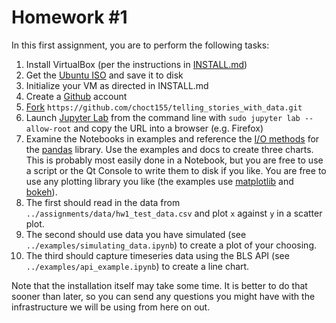 # Homework #1

In this first assignment, you are to perform the following tasks:

1. Install VirtualBox (per the instructions in [INSTALL.md](https://github.com/choct155/telling_stories_with_data/blob/master/INSTALL.md))
2. Get the [Ubuntu ISO](https://www.ubuntu.com/download/desktop) and save it to disk
3. Initialize your VM as directed in INSTALL.md
4. Create a [Github](https://github.com/) account
5. [Fork](https://guides.github.com/activities/forking/) `https://github.com/choct155/telling_stories_with_data.git`
6. Launch [Jupyter Lab](https://github.com/jupyterlab/jupyterlab) from the command line with `sudo jupyter lab --allow-root` and copy the URL into a browser (e.g. Firefox)
7. Examine the Notebooks in examples and reference the [I/O methods](http://pandas.pydata.org/pandas-docs/stable/io.html) for the [pandas](http://pandas.pydata.org/pandas-docs/stable/index.html) library. Use the examples and docs to create three charts. This is probably most easily done in a Notebook, but you are free to use a script or the Qt Console to write them to disk if you like. You are free to use any plotting library you like (the examples use [matplotlib](https://matplotlib.org/) and [bokeh](https://bokeh.pydata.org/en/latest/)).
  1. The first should read in the data from `../assignments/data/hw1_test_data.csv` and plot `x` against `y` in a scatter plot.
  2. The second should use data you have simulated (see `../examples/simulating_data.ipynb`) to create a plot of your choosing.
  3. The third should capture timeseries data using the BLS API (see `../examples/api_example.ipynb`) to create a line chart.


Note that the installation itself may take some time. It is better to do that sooner than later, so you can send any questions you might have with the infrastructure we will be using from here on out.
